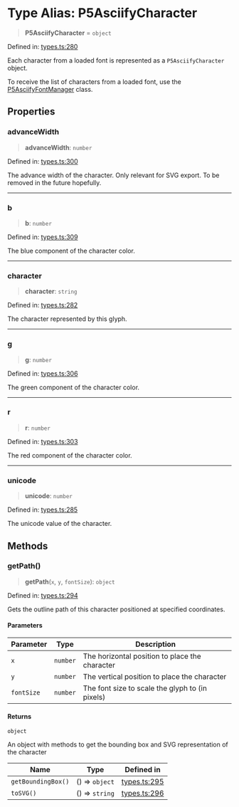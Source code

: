 # Type Alias: P5AsciifyCharacter

> **P5AsciifyCharacter** = `object`

Defined in: [types.ts:280](https://github.com/humanbydefinition/p5.asciify/blob/ace1342891258faf7ebc3f7702cd043e86c2060a/src/lib/types.ts#L280)

Each character from a loaded font is represented as a `P5AsciifyCharacter` object.

To receive the list of characters from a loaded font, use the [P5AsciifyFontManager](../classes/P5AsciifyFontManager.md) class.

## Properties

### advanceWidth

> **advanceWidth**: `number`

Defined in: [types.ts:300](https://github.com/humanbydefinition/p5.asciify/blob/ace1342891258faf7ebc3f7702cd043e86c2060a/src/lib/types.ts#L300)

The advance width of the character. Only relevant for SVG export. To be removed in the future hopefully.

---

### b

> **b**: `number`

Defined in: [types.ts:309](https://github.com/humanbydefinition/p5.asciify/blob/ace1342891258faf7ebc3f7702cd043e86c2060a/src/lib/types.ts#L309)

The blue component of the character color.

---

### character

> **character**: `string`

Defined in: [types.ts:282](https://github.com/humanbydefinition/p5.asciify/blob/ace1342891258faf7ebc3f7702cd043e86c2060a/src/lib/types.ts#L282)

The character represented by this glyph.

---

### g

> **g**: `number`

Defined in: [types.ts:306](https://github.com/humanbydefinition/p5.asciify/blob/ace1342891258faf7ebc3f7702cd043e86c2060a/src/lib/types.ts#L306)

The green component of the character color.

---

### r

> **r**: `number`

Defined in: [types.ts:303](https://github.com/humanbydefinition/p5.asciify/blob/ace1342891258faf7ebc3f7702cd043e86c2060a/src/lib/types.ts#L303)

The red component of the character color.

---

### unicode

> **unicode**: `number`

Defined in: [types.ts:285](https://github.com/humanbydefinition/p5.asciify/blob/ace1342891258faf7ebc3f7702cd043e86c2060a/src/lib/types.ts#L285)

The unicode value of the character.

## Methods

### getPath()

> **getPath**(`x`, `y`, `fontSize`): `object`

Defined in: [types.ts:294](https://github.com/humanbydefinition/p5.asciify/blob/ace1342891258faf7ebc3f7702cd043e86c2060a/src/lib/types.ts#L294)

Gets the outline path of this character positioned at specified coordinates.

#### Parameters

| Parameter  | Type     | Description                                     |
| ---------- | -------- | ----------------------------------------------- |
| `x`        | `number` | The horizontal position to place the character  |
| `y`        | `number` | The vertical position to place the character    |
| `fontSize` | `number` | The font size to scale the glyph to (in pixels) |

#### Returns

`object`

An object with methods to get the bounding box and SVG representation of the character

| Name               | Type           | Defined in                                                                                                                          |
| ------------------ | -------------- | ----------------------------------------------------------------------------------------------------------------------------------- |
| `getBoundingBox()` | () => `object` | [types.ts:295](https://github.com/humanbydefinition/p5.asciify/blob/ace1342891258faf7ebc3f7702cd043e86c2060a/src/lib/types.ts#L295) |
| `toSVG()`          | () => `string` | [types.ts:296](https://github.com/humanbydefinition/p5.asciify/blob/ace1342891258faf7ebc3f7702cd043e86c2060a/src/lib/types.ts#L296) |
